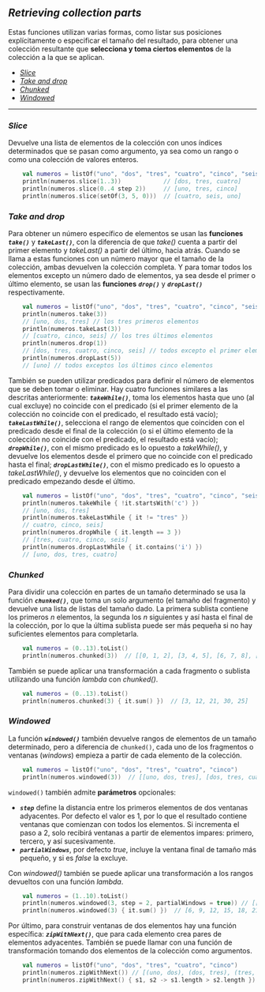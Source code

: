 ## *Retrieving collection parts*
Estas funciones utilizan varias formas, como listar sus posiciones explícitamente o especificar el tamaño del resultado, para obtener una colección resultante que **selecciona y toma ciertos elementos** de la colección a la que se aplican.

- [*Slice*](#slice)
- [*Take and drop*](#take-and-drop)
- [*Chunked*](#chunked)
- [*Windowed*](#windowed)

---

### *Slice*
Devuelve una lista de elementos de la colección con unos índices determinados que se pasan como argumento, ya sea como un rango o como una colección de valores enteros.

```kotlin
    val numeros = listOf("uno", "dos", "tres", "cuatro", "cinco", "seis")
    println(numeros.slice(1..3))            // [dos, tres, cuatro]
    println(numeros.slice(0..4 step 2))     // [uno, tres, cinco]
    println(numeros.slice(setOf(3, 5, 0)))  // [cuatro, seis, uno]
```

### *Take and drop*
Para obtener un número específico de elementos se usan las **funciones** ***``take()``*** y ***``takeLast()``***, con la diferencia de que *take()* cuenta a partir del primer elemento y *takeLast()* a partir del último, hacia atrás. Cuando se llama a estas funciones con un número mayor que el tamaño de la colección, ambas devuelven la colección completa. Y para tomar todos los elementos excepto un número dado de elementos, ya sea desde el primer o último elemento, se usan las **funciones** ***``drop()``*** y ***``dropLast()``*** respectivamente.

```kotlin
    val numeros = listOf("uno", "dos", "tres", "cuatro", "cinco", "seis")
    println(numeros.take(3))     
    // [uno, dos, tres] // los tres primeros elementos
    println(numeros.takeLast(3)) 
    // [cuatro, cinco, seis] // los tres últimos elementos
    println(numeros.drop(1))     
    // [dos, tres, cuatro, cinco, seis] // todos excepto el primer elemento
    println(numeros.dropLast(5)) 
    // [uno] // todos exceptos los últimos cinco elementos
```

También se pueden utilizar predicados para definir el número de elementos que se deben tomar o eliminar. Hay cuatro funciones similares a las descritas anteriormente: ***``takeWhile()``***, toma los elementos hasta que uno (al cual excluye) no coincide con el predicado (si el primer elemento de la colección no coincide con el predicado, el resultado está vacío); ***``takeLastWhile()``***, selecciona el rango de elementos que coinciden con el predicado desde el final de la colección (o si el último elemento de la colección no coincide con el predicado, el resultado está vacío); ***``dropWhile()``***, con el mismo predicado es lo opuesto a *takeWhile()*, y devuelve los elementos desde el primero que no coincide con el predicado hasta el final; ***``dropLastWhile()``***, con el mismo predicado es lo opuesto a *takeLastWhile()*, y devuelve los elementos que no coinciden con el predicado empezando desde el último.

```kotlin
    val numeros = listOf("uno", "dos", "tres", "cuatro", "cinco", "seis")
    println(numeros.takeWhile { !it.startsWith('c') })
    // [uno, dos, tres]
    println(numeros.takeLastWhile { it != "tres" })
    // cuatro, cinco, seis]
    println(numeros.dropWhile { it.length == 3 })
    // [tres, cuatro, cinco, seis]
    println(numeros.dropLastWhile { it.contains('i') })
    // [uno, dos, tres, cuatro]
```

### *Chunked*
Para dividir una colección en partes de un tamaño determinado se usa la función ***``chunked()``***, que toma un solo argumento (el tamaño del fragmento) y devuelve una lista de listas del tamaño dado. La primera sublista contiene los primeros *n* elementos, la segunda los *n* siguientes y así hasta el final de la colección, por lo que la última sublista puede ser más pequeña si no hay suficientes elementos para completarla.

```kotlin
    val numeros = (0..13).toList()
    println(numeros.chunked(3))  // [[0, 1, 2], [3, 4, 5], [6, 7, 8], [9, 10, 11], [12, 13]]
```

También se puede aplicar una transformación a cada fragmento o sublista utilizando una función *lambda* con *chunked()*.

```kotlin
    val numeros = (0..13).toList()
    println(numeros.chunked(3) { it.sum() })  // [3, 12, 21, 30, 25]
```

### *Windowed*
La función ***``windowed()``*** también devuelve rangos de elementos de un tamaño determinado, pero a diferencia de ``chunked()``, cada uno de los fragmentos o ventanas (*windows*) empieza a partir de cada elemento de la colección.

```kotlin
    val numeros = listOf("uno", "dos", "tres", "cuatro", "cinco")
    println(numeros.windowed(3))  // [[uno, dos, tres], [dos, tres, cuatro], [tres, cuatro, cinco]]
```

``windowed()`` también admite **parámetros** opcionales: 

* ***``step``*** define la distancia entre los primeros elementos de dos ventanas adyacentes. Por defecto el valor es 1, por lo que el resultado contiene ventanas que comienzan con todos los elementos. Si incrementa el paso a 2, solo recibirá ventanas a partir de elementos impares: primero, tercero, y así sucesivamente.
* ***``partialWindows``***, por defecto *true*, incluye la ventana final de tamaño más pequeño, y si es *false* la excluye.

Con *windowed()* también se puede aplicar una transformación a los rangos devueltos con una función *lambda*.

```kotlin
    val numeros = (1..10).toList()
    println(numeros.windowed(3, step = 2, partialWindows = true)) // [[1, 2, 3], [3, 4, 5], [5, 6, 7], [7, 8, 9], [9, 10]]
    println(numeros.windowed(3) { it.sum() })  // [6, 9, 12, 15, 18, 21, 24, 27]
```

Por último, para construir ventanas de dos elementos hay una función específica: ***``zipWithNext()``***, que para cada elemento crea pares de elementos adyacentes. También se puede llamar con una función de transformación tomando dos elementos de la colección como argumentos.

```kotlin
    val numeros = listOf("uno", "dos", "tres", "cuatro", "cinco")
    println(numeros.zipWithNext()) // [(uno, dos), (dos, tres), (tres, cuatro), (cuatro, cinco)]
    println(numeros.zipWithNext() { s1, s2 -> s1.length > s2.length }) // [false, false, false, true]
```
